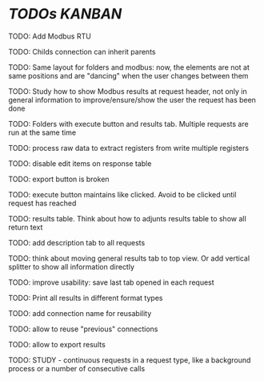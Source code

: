 # *TODOs KANBAN*

TODO: Add Modbus RTU

TODO: Childs connection can inherit parents

TODO: Same layout for folders and modbus: now, the elements are not at same positions and are "dancing" when the user changes between them

TODO: Study how to show Modbus results at request header, not only in general information to improve/ensure/show the user the request has been done

TODO: Folders with execute button and results tab. Multiple requests are run at the same time



TODO: process raw data to extract registers from write multiple registers

TODO: disable edit items on response table

TODO: export button is broken

TODO: execute button maintains like clicked. Avoid to be clicked until request has reached

TODO: results table. Think about how to adjunts results table to show all return text

TODO: add description tab to all requests

TODO: think about moving general results tab to top view. Or add vertical splitter to show all information directly

TODO: improve usability: save last tab opened in each request

TODO: Print all results in different format types

TODO: add connection name for reusability

TODO: allow to reuse "previous" connections

TODO: allow to export results

TODO: STUDY - continuous requests in a request type, like a background process or a number of consecutive calls
